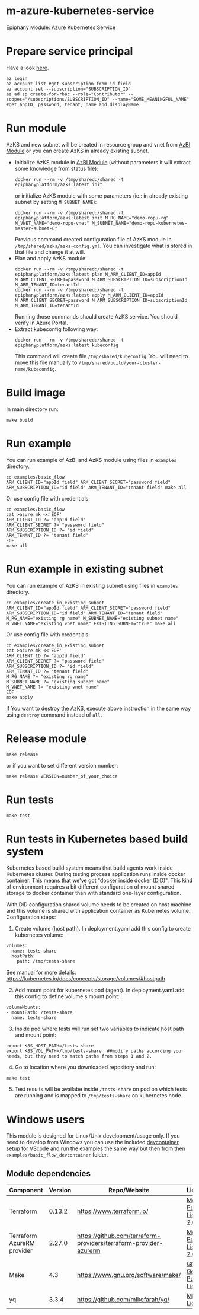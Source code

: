 # m-azure-kubernetes-service

Epiphany Module: Azure Kubernetes Service

# Prepare service principal

Have a look [here](https://www.terraform.io/docs/providers/azurerm/guides/service_principal_client_secret.html).

```shell
az login
az account list #get subscription from id field
az account set --subscription="SUBSCRIPTION_ID"
az ad sp create-for-rbac --role="Contributor" --scopes="/subscriptions/SUBSCRIPTION_ID" --name="SOME_MEANINGFUL_NAME" #get appID, password, tenant, name and displayName
```
# Run module

AzKS and new subnet will be created in resource group and vnet from [AzBI Module](https://github.com/epiphany-platform/m-azure-basic-infrastructure) or you can create AzKS in already existing subnet.

* Initialize AzKS module in [AzBI Module](https://github.com/epiphany-platform/m-azure-basic-infrastructure) (without parameters it will extract some knowledge from status file):
  ```shell
  docker run --rm -v /tmp/shared:/shared -t epiphanyplatform/azks:latest init
  ```
  or initialize AzKS module with some parameters (ie.: in already existing subnet by setting `M_SUBNET_NAME`):
  ```shell
  docker run --rm -v /tmp/shared:/shared -t epiphanyplatform/azks:latest init M_RG_NAME="demo-ropu-rg" M_VNET_NAME="demo-ropu-vnet" M_SUBNET_NAME="demo-ropu-kubernetes-master-subnet-0"
  ```
  Previous command created configuration file of AzKS module in `/tmp/shared/azks/azks-config.yml`. You can investigate what is stored in that file and change it at will.
* Plan and apply AzKS module:
  ```shell
  docker run --rm -v /tmp/shared:/shared -t epiphanyplatform/azks:latest plan M_ARM_CLIENT_ID=appId M_ARM_CLIENT_SECRET=password M_ARM_SUBSCRIPTION_ID=subscriptionId M_ARM_TENANT_ID=tenantId
  docker run --rm -v /tmp/shared:/shared -t epiphanyplatform/azks:latest apply M_ARM_CLIENT_ID=appId M_ARM_CLIENT_SECRET=password M_ARM_SUBSCRIPTION_ID=subscriptionId M_ARM_TENANT_ID=tenantId
  ```
  Running those commands should create AzKS service. You should verify in Azure Portal.
* Extract kubeconfig following way:
  ```shell
  docker run --rm -v /tmp/shared:/shared -t epiphanyplatform/azks:latest kubeconfig
  ```
  This command will create file `/tmp/shared/kubeconfig`. You will need to move this file manually to `/tmp/shared/build/your-cluster-name/kubeconfig`.

# Build image

In main directory run:

```shell
make build
```

# Run example

You can run example of AzBI and AzKS module using files in `examples` directory.

```shell
cd examples/basic_flow
ARM_CLIENT_ID="appId field" ARM_CLIENT_SECRET="password field" ARM_SUBSCRIPTION_ID="id field" ARM_TENANT_ID="tenant field" make all
```

Or use config file with credentials:

```shell
cd examples/basic_flow
cat >azure.mk <<'EOF'
ARM_CLIENT_ID ?= "appId field"
ARM_CLIENT_SECRET ?= "password field"
ARM_SUBSCRIPTION_ID ?= "id field"
ARM_TENANT_ID ?= "tenant field"
EOF
make all
```

# Run example in existing subnet

You can run example of AzKS in existing subnet using files in `examples` directory.

```shell
cd examples/create_in_existing_subnet
ARM_CLIENT_ID="appId field" ARM_CLIENT_SECRET="password field" ARM_SUBSCRIPTION_ID="id field" ARM_TENANT_ID="tenant field" M_RG_NAME="existing rg name" M_SUBNET_NAME="existing subnet name" M_VNET_NAME="existing vnet name" EXISTING_SUBNET="true" make all
```

Or use config file with credentials:

```shell
cd examples/create_in_existing_subnet
cat >azure.mk <<'EOF'
ARM_CLIENT_ID ?= "appId field"
ARM_CLIENT_SECRET ?= "password field"
ARM_SUBSCRIPTION_ID ?= "id field"
ARM_TENANT_ID ?= "tenant field"
M_RG_NAME ?= "existing rg name"
M_SUBNET_NAME ?= "existing subnet name"
M_VNET_NAME ?= "existing vnet name"
EOF
make apply
```

If You want to destroy the AzKS, execute above instruction in the same way using `destroy` command instead of `all`.

# Release module

```shell
make release
```

or if you want to set different version number:

```shell
make release VERSION=number_of_your_choice
```

# Run tests

```
make test
```

# Run tests in Kubernetes based build system

Kubernetes based build system means that build agents work inside Kubernetes cluster. During testing process application runs inside docker container. This means that we've got "docker inside docker (DiD)". This kind of environment requires a bit different configuration of mount shared storage to docker container than with standard one-layer configuration.

With DiD configuration shared volume needs to be created on host machine and this volume is shared with application container as Kubernetes volume.
Configuration steps:

1.  Create volume  (host path). In deployment.yaml add this config to create kubernetes volume:

```
volumes:
- name: tests-share
  hostPath:
    path: /tmp/tests-share
```

See manual for more details: https://kubernetes.io/docs/concepts/storage/volumes/#hostpath

2. Add mount point for kubernetes pod (agent). In deployment.yaml add this config to define volume's mount point:

```
volumeMounts:
- mountPath: /tests-share
  name: tests-share
```

3. Inside pod where tests will run set two variables to indicate host path and mount point:

```
export K8S_HOST_PATH=/tests-share
export K8S_VOL_PATH=/tmp/tests-share  ##modify paths according your needs, but they need to match paths from steps 1 and 2.
```

4. Go to location where you downloaded repository and run:

```
make test
```

5. Test results will be availabe inside ```/tests-share``` on pod on which tests are running and is mapped to ```/tmp/tests-share``` on kubernetes node.

# Windows users

This module is designed for Linux/Unix development/usage only. If you need to develop from Windows you can use the included [devcontainer setup for VScode](https://code.visualstudio.com/docs/remote/containers-tutorial) and run the examples the same way but then from then ```examples/basic_flow_devcontainer``` folder.

## Module dependencies

| Component                 | Version | Repo/Website                                          | License                                                           |
| ------------------------- | ------- | ----------------------------------------------------- | ----------------------------------------------------------------- |
| Terraform                 | 0.13.2  | https://www.terraform.io/                             | [Mozilla Public License 2.0](https://github.com/hashicorp/terraform/blob/master/LICENSE) |
| Terraform AzureRM provider | 2.27.0 | https://github.com/terraform-providers/terraform-provider-azurerm | [Mozilla Public License 2.0](https://github.com/terraform-providers/terraform-provider-azurerm/blob/master/LICENSE) |
| Make                      | 4.3     | https://www.gnu.org/software/make/                    | [ GNU General Public License](https://www.gnu.org/licenses/gpl-3.0.html) |
| yq                        | 3.3.4   | https://github.com/mikefarah/yq/                      | [ MIT License](https://github.com/mikefarah/yq/blob/master/LICENSE) |
